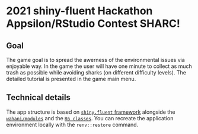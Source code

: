 # 2021 shiny-fluent Hackathon Appsilon/RStudio Contest SHARC!

## Goal
The game goal is to spread the awerness of the environmental issues via enjoyable way.
In the game the user will have one minute to collect as much trash as possible while avoiding sharks (on different difficulty levels).
The detailed tutorial is presented in the game main menu.

## Technical details
The app structure is based on [`shiny.fluent` framework](https://demo.appsilon.com/apps/fluentui/#!/) alongside the [`wahani/modules`](https://github.com/wahani/modules) and the [`R6 classes`](https://adv-r.hadley.nz/r6.html).
You can recreate the application environment locally with the `renv::restore` command.

